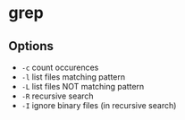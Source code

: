 # grep

## Options

* `-c` count occurences
* `-l` list files matching pattern
* `-L` list files NOT matching pattern
* `-R` recursive search
* `-I` ignore binary files (in recursive search)
